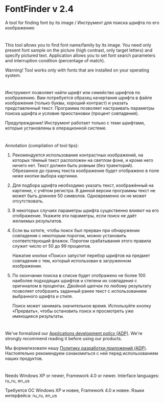 # FontFinder v 2.4

A tool for finding font by its image / Инструмент для поиска шрифта по его изображению

#

This tool allows you to find font name/family by its image. You need only present font sample
on the picture (high contrast, only target letters) and specify pictured text. Application
allows you to set font search parameters and interruption condition (percentage of match).

Warning! Tool works only with fonts that are installed on your operating system.

#

Инструмент позволяет найти шрифт или семейство шрифтов по изображению. Вам потребуется образец
начертания шрифта в файле изображения (только буквы, хороший контраст) и указать представленный текст.
Программа позволяет настраивать параметры поиска шрифта и условие приостановки (процент совпадения).

Предупреждение! Инструмент работает только с теми шрифтами, которые установлены в операционной системе.

#

Annotation (compilation of tool tips):

1. Рекомендуется использование контрастных изображений, на которых тёмный текст расположен
на светлом фоне, и кроме него ничего нет. Текст должен быть ровным (без траекторий).
Обрезанное до границ текста изображение будет отображено в поле ниже кнопки выбора картинки.

2. Для подбора шрифта необходимо указать текст, изображённый на картинке, с учётом регистра.
   В данной версии программы текст не может быть длиннее 50 символов. Одновременно он не может отсутствовать.
   
3. В некоторых случаях параметры шрифта существенно влияют на его отображение. 
   Укажите эти параметры, если поиск не даёт желаемых результатов.
   
4. Если вы хотите, чтобы поиск был прерван при обнаружении совпадения с некоторым порогом, можно установить
   соответствующий флажок. Порогом срабатывания этого правила служит число от 50 до 99 процентов.
   
   Нажатие кнопки «Поиск» запустит перебор шрифтов на предмет совпадения с тем, который использован в 
   загруженном изображении.
				
5. По окончании поиска в списке будет отображено не более 100 наиболее подходящих шрифтов и степени их
   совпадения с оригиналом в процентах. Двойной щелчок по любому результату позволяет отобразить заданный
   ранее текст с использованием выбранного шрифта и стиля.
   
   Поиск может занимать значительное время. Используйте кнопку «Прервать», чтобы остановить поиск и
   просмотреть уже имеющиеся результаты.

#

We've formalized our [Applications development policy (ADP)](https://vk.com/@rdaaow_fupl-adp).
We're strongly recommend reading it before using our products.

Мы формализовали нашу [Политику разработки приложений (ADP)](https://vk.com/@rdaaow_fupl-adp).
Настоятельно рекомендуем ознакомиться с ней перед использованием наших продуктов.

#

Needs Windows XP or newer, Framework 4.0 or newer. Interface languages: ru_ru, en_us

Требуется ОС Windows XP и новее, Framework 4.0 и новее. Языки интерфейса: ru_ru, en_us
